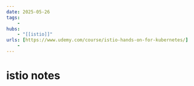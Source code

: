 ```yaml
---
date: 2025-05-26
tags:
    -
hubs:
    - "[[istio]]"
urls: [https://www.udemy.com/course/istio-hands-on-for-kubernetes/]
    -
---
```


# istio notes
